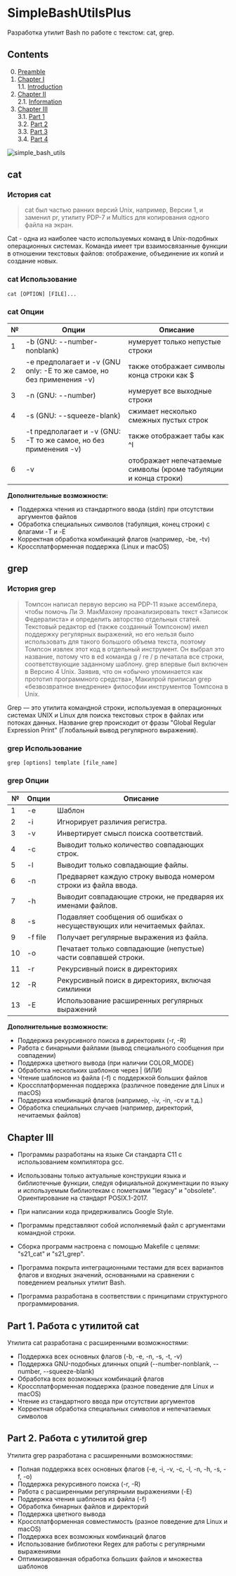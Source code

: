 # SimpleBashUtilsPlus

Разработка утилит Bash по работе с текстом: cat, grep.

## Contents

0. [Preamble](#preamble)
1. [Chapter I](#chapter-i) \
    1.1. [Introduction](#introduction)
2. [Chapter II](#chapter-ii) \
    2.1. [Information](#information)
3. [Chapter III](#chapter-iii) \
    3.1. [Part 1](#part-1-работа-с-утилитой-cat)  
    3.2. [Part 2](#part-2-работа-с-утилитой-grep)  
    3.3. [Part 3](#part-3-дополнительно-реализация-некоторых-флагов-утилиты-grep)  
    3.4. [Part 4](#part-4-дополнительно-реализация-комбинаций-флагов-утилиты-grep) 

![simple_bash_utils](misc/rus/images/bashutils.png)

## cat

### История cat

> cat был частью ранних версий Unix, например, Версии 1, и заменил pr, утилиту PDP-7 и Multics для копирования одного файла на экран.

Cat - одна из наиболее часто используемых команд в Unix-подобных операционных системах. Команда имеет три взаимосвязанные функции в отношении текстовых файлов: отображение, объединение их копий и создание новых.

### cat Использование

`cat [OPTION] [FILE]...`

### cat Опции

| № | Опции | Описание |
| ------ | ------ | ------ |
| 1 | -b (GNU: --number-nonblank) | нумерует только непустые строки |
| 2 | -e предполагает и -v (GNU only: -E то же самое, но без применения -v) | также отображает символы конца строки как $  |
| 3 | -n (GNU: --number) | нумерует все выходные строки |
| 4 | -s (GNU: --squeeze-blank) | сжимает несколько смежных пустых строк |
| 5 | -t предполагает и -v (GNU: -T то же самое, но без применения -v) | также отображает табы как ^I |
| 6 | -v | отображает непечатаемые символы (кроме табуляции и конца строки) |

**Дополнительные возможности:**
- Поддержка чтения из стандартного ввода (stdin) при отсутствии аргументов файлов
- Обработка специальных символов (табуляция, конец строки) с флагами -T и -E
- Корректная обработка комбинаций флагов (например, -be, -tv)
- Кроссплатформенная поддержка (Linux и macOS)

## grep

### История grep 

> Томпсон написал первую версию на PDP-11 языке ассемблера, чтобы помочь Ли Э. МакМахону проанализировать текст «Записок Федералиста» и определить авторство отдельных статей. Текстовый редактор ed (также созданный Томпсоном) имел поддержку регулярных выражений, но его нельзя было использовать для такого большого объема текста, поэтому Томпсон извлек этот код в отдельный инструмент. Он выбрал это название, потому что в ed команда g / re / p печатала все строки, соответствующие заданному шаблону. 
grep впервые был включен в Версию 4 Unix. Заявив, что он «обычно упоминается как прототип программного средства», Макилрой приписал grep «безвозвратное внедрение» философии инструментов Томпсона в Unix.

Grep — это утилита командной строки, используемая в операционных системах UNIX и Linux для поиска текстовых строк в файлах или потоках данных. Название grep происходит от фразы "Global Regular Expression Print" (Глобальный вывод регулярного выражения).

### grep Использование

`grep [options] template [file_name]`

### grep Опции

| № | Опции | Описание |
| ------ | ------ | ------ |
| 1 | -e | Шаблон |
| 2 | -i | Игнорирует различия регистра.  |
| 3 | -v | Инвертирует смысл поиска соответствий. |
| 4 | -c | Выводит только количество совпадающих строк. |
| 5 | -l | Выводит только совпадающие файлы.  |
| 6 | -n | Предваряет каждую строку вывода номером строки из файла ввода. |
| 7 | -h | Выводит совпадающие строки, не предваряя их именами файлов. |
| 8 | -s | Подавляет сообщения об ошибках о несуществующих или нечитаемых файлах. |
| 9 | -f file | Получает регулярные выражения из файла. |
| 10 | -o | Печатает только совпадающие (непустые) части совпавшей строки. |
| 11 | -r | Рекурсивный поиск в директориях |
| 12 | -R | Рекурсивный поиск в директориях, включая симлинки |
| 13 | -E | Использование расширенных регулярных выражений |

**Дополнительные возможности:**
- Поддержка рекурсивного поиска в директориях (-r, -R)
- Работа с бинарными файлами (вывод специального сообщения при совпадении)
- Поддержка цветного вывода (при наличии COLOR_MODE)
- Обработка нескольких шаблонов через | (ИЛИ)
- Чтение шаблонов из файла (-f) с поддержкой больших файлов
- Кроссплатформенная поддержка (различное поведение для Linux и macOS)
- Поддержка комбинаций флагов (например, -iv, -in, -cv и т.д.)
- Обработка специальных случаев (например, директорий, нечитаемых файлов)

## Chapter III

- Программы разработаны на языке Си стандарта C11 с использованием компилятора gcc.

- Использованы только актуальные конструкции языка и библиотечные функции, следуя официальной документации по языку и используемым библиотекам с пометками "legacy" и "obsolete". Ориентирование на стандарт POSIX.1-2017.

- При написании кода придерживались Google Style.

- Программы представляют собой исполняемый файл с аргументами командной строки.

- Сборка программ настроена с помощью Makefile с целями: "s21_cat" и "s21_grep".

- Программа покрыта интеграционными тестами для всех вариантов флагов и входных значений, основанными на сравнении с поведением реальных утилит Bash.

- Программа разработана в соответствии с принципами структурного программирования.

## Part 1. Работа с утилитой cat

Утилита cat разработана с расширенными возможностями:
- Поддержка всех основных флагов (-b, -e, -n, -s, -t, -v)
- Поддержка GNU-подобных длинных опций (--number-nonblank, --number, --squeeze-blank)
- Обработка всех возможных комбинаций флагов
- Кроссплатформенная поддержка (разное поведение для Linux и macOS)
- Чтение из стандартного ввода при отсутствии аргументов
- Корректная обработка специальных символов и непечатаемых символов

## Part 2. Работа с утилитой grep

Утилита grep разработана с расширенными возможностями:
- Полная поддержка всех основных флагов (-e, -i, -v, -c, -l, -n, -h, -s, -f, -o)
- Поддержка рекурсивного поиска (-r, -R)
- Работа с расширенными регулярными выражениями (-E)
- Поддержка чтения шаблонов из файла (-f)
- Обработка бинарных файлов и директорий
- Поддержка цветного вывода
- Кроссплатформенная совместимость (разное поведение для Linux и macOS)
- Поддержка всех возможных комбинаций флагов
- Использование библиотеки Regex для работы с регулярными выражениями
- Оптимизированная обработка больших файлов и множества шаблонов
